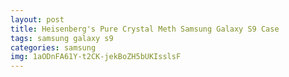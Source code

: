```yaml
---
layout: post
title: Heisenberg's Pure Crystal Meth Samsung Galaxy S9 Case
tags: samsung galaxy s9
categories: samsung
img: 1aODnFA61Y-t2CK-jekBoZH5bUKIsslsF
---
```

